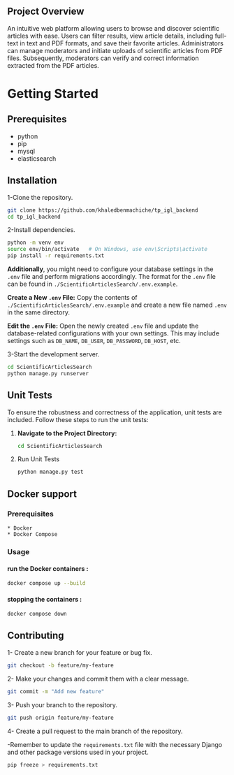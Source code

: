 ## Project Overview
An intuitive web platform allowing users to browse and discover scientific articles with ease. Users can filter results, view article details, including full-text in text and PDF formats, and save their favorite articles. Administrators can manage moderators and initiate uploads of scientific articles from PDF files. Subsequently, moderators can verify and correct information extracted from the PDF articles.

# Getting Started
## Prerequisites

* python
* pip
* mysql
* elasticsearch
  

## Installation
1-Clone the repository.

```bash
git clone https://github.com/khaledbenmachiche/tp_igl_backend
cd tp_igl_backend
```
2-Install dependencies.

```bash
python -m venv env
source env/bin/activate   # On Windows, use env\Scripts\activate
pip install -r requirements.txt
```

**Additionally**, you might need to configure your database settings in the `.env` file and perform migrations accordingly. The format for the `.env` file can be found in `./ScientificArticlesSearch/.env.example`.

**Create a New `.env` File:** Copy the contents of `./ScientificArticlesSearch/.env.example` and create a new file named `.env` in the same directory.


**Edit the `.env` File:** Open the newly created `.env` file and update the database-related configurations with your own settings. This may include settings such as `DB_NAME`, `DB_USER`, `DB_PASSWORD`, `DB_HOST`, etc.

3-Start the development server.

```bash
cd ScientificArticlesSearch
python manage.py runserver
```

## Unit Tests
To ensure the robustness and correctness of the application, unit tests are included. Follow these steps to run the unit tests:
1. **Navigate to the Project Directory:**

   ```bash
   cd ScientificArticlesSearch
   ```
2. Run Unit Tests
   ```bash
   python manage.py test
   ```
   

## Docker support
  ### Prerequisites
    * Docker
    * Docker Compose
  ### Usage

#### run the Docker containers :

   ```bash
   docker compose up --build
   ```
#### stopping the containers :
```bash
docker compose down
```


## Contributing


1- Create a new branch for your feature or bug fix.

```bash
git checkout -b feature/my-feature
```
2- Make your changes and commit them with a clear message.

```bash
git commit -m "Add new feature"
```
3- Push your branch to the repository.

```bash
git push origin feature/my-feature
```
4- Create a pull request to the main branch of the repository.

-Remember to update the `requirements.txt` file with the necessary Django and other package versions used in your project.
    
  ```bash
  pip freeze > requirements.txt
  ```
